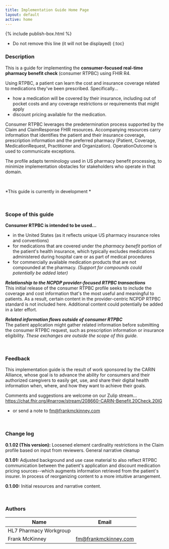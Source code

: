 ```yaml
---
title: Implementation Guide Home Page
layout: default
active: home
---
```


{% include publish-box.html %}

<!-- { :.no_toc } -->

<!-- TOC  the css styling for this is \pages\assets\css\project.css under 'markdown-toc'-->

* Do not remove this line (it will not be displayed)
{:toc}

<!-- end TOC -->

### Description

This is a guide for implementing the **consumer-focused real-time pharmacy benefit check** (consumer RTPBC) using FHIR R4.

Using RTPBC, a patient can learn the cost and insurance coverage related to medications they've been prescribed. Specifically... 
* how a medication will be covered by their insurance, including out of pocket costs and any coverage restrictions or requirements that might apply
* discount pricing available for the medication. 

Consumer RTPBC leverages the predetermination process supported by the Claim and ClaimResponse FHIR resources. Accompanying resources carry information that identifies the patient and their insurance coverage, prescription information and the preferred pharmacy (Patient, Coverage, MedicationRequest, Practitioner and Organization). OperationOutcome is used to communicate exceptions.

The profile adapts terminology used in US pharmacy benefit processing, to minimize implementation obstacles for stakeholders who operate in that domain.

<br/>

*This guide is currently in development *

<br/>


### Scope of this guide
**Consumer RTPBC is intended to be used...**
* in the United States (as it reflects unique US pharmacy insurance roles and conventions)
* for medications that are covered under the *pharmacy benefit* portion of the patient's health insurance, which typically excludes medications administered during hospital care or as part of medical procedures
* for commercially available medication products that are not compounded at the pharmacy. *(Support for compounds could potentially be added later)*

***Relationship to the NCPDP provider-focused RTPBC transactions*** <br/>
This initial release of the consumer RTPBC profile seeks to include the coverage and cost information that's the most useful and meaningful to patients. As a result, certain content in the provider-centric NCPDP RTPBC standard is not included here. Additional content could potentially be added in a later effort.

***Related information flows outside of consumer RTPBC*** <br/>
The patient application might gather related information before submitting the consumer RTPBC request, such as prescription information or insurance eligibility. *These exchanges are outside the scope of this guide.*

<br>

### Feedback
This implementation guide is the result of work sponsored by the CARIN Alliance, whose goal is to advance the ability for consumers and their authorized caregivers to easily get, use, and share their digital health information when, where, and how they want to achieve their goals.

Comments and suggestions are welcome on our Zulip stream...
https://chat.fhir.org/#narrow/stream/208660-CARIN-Benefit.20Check.20IG

* or send a note to fm@frankmckinney.com

<br/>

### Change log

**0.1.02 (This version):** Loosened element cardinality restrictions in the Claim profile based on input from reviewers. General narrative cleanup 

**0.1.01:** Adjusted background and use case material to also reflect RTPBC communication between the patient's application and discount medication pricing sources--which augments information retrieved from the patient's insurer. In process of reorganizing content to a more intuitive arrangement. 

**0.1.00:** Initial resources and narrative content.

<br>

### Authors

<table>
<thead>
<tr>
<th>Name</th>
<th>Email</th>
</tr>
</thead>
<tbody>
<tr>
<td>HL7 Pharmacy Workgroup</td>
<td></td>
</tr>
<tr>
<td>Frank McKinney</td>
<td><a href="mailto:fm@frankmckinney.com">fm@frankmckinney.com</a></td>
</tr>
</tbody>
</table>


